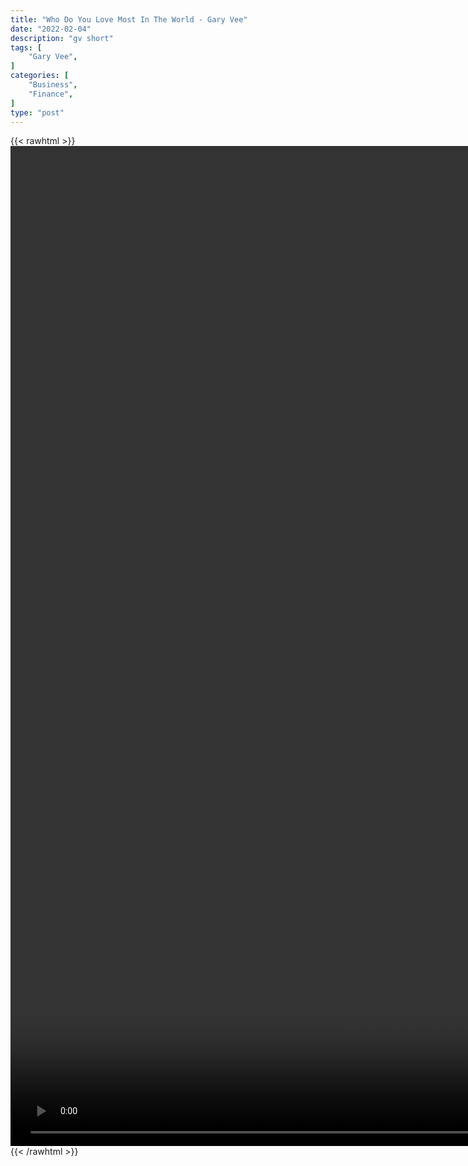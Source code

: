 ```yaml
---
title: "Who Do You Love Most In The World - Gary Vee"
date: "2022-02-04"
description: "gv short"
tags: [
    "Gary Vee",
]
categories: [
    "Business",
    "Finance",
]
type: "post"
---
```

{{< rawhtml >}}
    <video style="height:40vh;width:auto" overflow="hidden" controls>
        <source src="https://clips.dev00ps.com/Gary_Vee/%E2%80%9CWho_Do_You_Love_Most_In_The_World%E2%80%9D_-_Gary_Vee_shorts_garyvee.mp4" type="video/mp4"> 
    </video>
{{< /rawhtml >}}